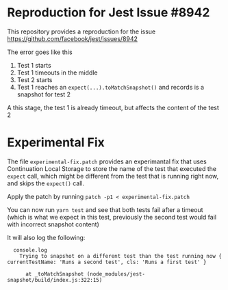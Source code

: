 # Reproduction for Jest Issue #8942

This repository provides a reproduction for the issue https://github.com/facebook/jest/issues/8942

The error goes like this 

1. Test 1 starts
2. Test 1 timeouts in the middle
3. Test 2 starts
4. Test 1 reaches an `expect(...).toMatchSnapshot()` and records is a snapshot for test 2

A this stage, the test 1 is already timeout, but affects the content of the test 2

# Experimental Fix

The file `experimental-fix.patch` provides an experimantal fix that uses Continuation Local Storage to store the name of the test that executed the `expect` call, which might be different from the test that is running right now, and skips the `expect()` call.

Apply the patch by running `patch -p1 < experimental-fix.patch`

You can now run `yarn test` and see that both tests fail after a timeout (which is what we expect in this test, previously the second test would fail with incorrect snapshot content)

It will also log the following: 

```
  console.log
    Trying to snapshot on a different test than the test running now { currentTestName: 'Runs a second test', cls: 'Runs a first test' }

      at _toMatchSnapshot (node_modules/jest-snapshot/build/index.js:322:15)
```